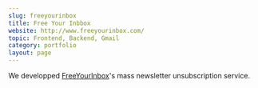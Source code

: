 ```yaml
---
slug: freeyourinbox
title: Free Your Inbbox
website: http://www.freeyourinbox.com/
topic: Frontend, Backend, Gmail
category: portfolio
layout: page
---
```

We developped [FreeYourInbox]({{page.website}})'s mass newsletter unsubscription service. 
